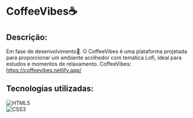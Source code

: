 # CoffeeVibes☕

## Descrição:
Em fase de desenvolvimento🚩. O CoffeeVibes é uma plataforma projetada para proporcionar um ambiente acolhedor com temática Lofi, ideal para estudos e momentos de relaxamento.
CoffeeVibes: https://coffeevibes.netlify.app/

## Tecnologias utilizadas:
![HTML5](https://img.shields.io/badge/html5-%23E34F26.svg?style=plastic&logo=html5&logoColor=white) <br> ![CSS3](https://img.shields.io/badge/css3-%231572B6.svg?style=plastic&logo=css3&logoColor=white)
